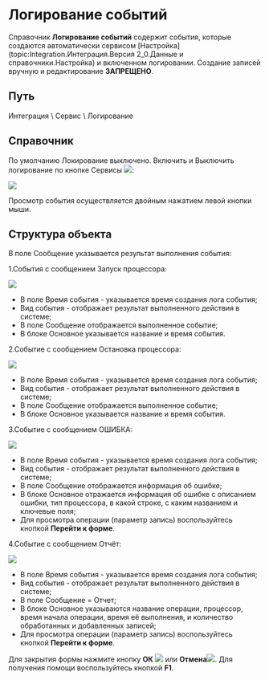 ﻿---
Keywords: Логирование событий, LogTabViewer
---


# Логирование событий

Справочник **Логирование событий** содержит события, которые создаются автоматически сервисом [Настройка](topic:Integration.Интеграция.Версия 2_0.Данные и справочники.Настройка) и включенном логировании. Создание записей вручную и редактирование **ЗАПРЕЩЕНО**.

## Путь

Интеграция \ Сервис \ Логирование


## Справочник

По умолчанию Локирование выключено.
Включить и Выключить логирование по кнопке Сервисы ![](topic:AddFiles.Buttons.Btn_Services.png):

![](topic:.AddFiles.Screenshot_11435.jpg)

Просмотр события осуществляется двойным нажатием левой кнопки мыши.

## Структура объекта

В поле Сообщение указывается результат выполнения события:

1.События с сообщением Запуск процессора:

![](topic:.AddFiles.Screenshot_11451.jpg)

* В поле Время события - указывается время создания лога события;
* Вид события - отображает результат выполненного действия в системе;
* В поле Сообщение отображается выполненное событие;
* В блоке Основное указывается название и время события.

2.Событие с сообщением Остановка процессора:

![](topic:.AddFiles.Screenshot_11452.jpg)

* В поле Время события - указывается время создания лога события;
* Вид события - отображает результат выполненного действия в системе;
* В поле Сообщение отображается выполненное событие;
* В блоке Основное указывается название и время события.

3.Событие с сообщением ОШИБКА:

![](topic:.AddFiles.Screenshot_11454.jpg)

* В поле Время события - указывается время создания лога события;
* Вид события - отображает результат выполненного действия в системе;
* В поле Сообщение отображается информация об ошибке;
* В блоке Основное отражается информация об ошибке с описанием ошибки, тип процессора, в какой строке, с каким названием и ключевые поля;
* Для просмотра операции (параметр запись) воспользуйтесь кнопкой **Перейти к форме**.

4.Событие с сообщением Отчёт:

![](topic:.AddFiles.Screenshot_11453.jpg)

* В поле Время события - указывается время создания лога события;
* Вид события - отображает результат выполненного действия в системе;
* В поле Сообщение = Отчет;
* В блоке Основное указываются название операции, процессор,  время начала операции, время её выполнения, и количество обработанных и добавленных записей;
* Для просмотра операции (параметр запись) воспользуйтесь кнопкой **Перейти к форме**.

Для закрытия формы нажмите кнопку **ОК** ![](topic:AddFiles.Buttons.Btn_Post.png) или  **Отмена**![](topic:AddFiles.Buttons.BtnCloseCancel.png). Для получения помощи воспользуйтесь кнопкой  **F1**.